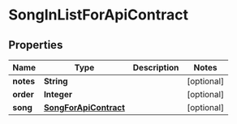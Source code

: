 

# SongInListForApiContract


## Properties

Name | Type | Description | Notes
------------ | ------------- | ------------- | -------------
**notes** | **String** |  |  [optional]
**order** | **Integer** |  |  [optional]
**song** | [**SongForApiContract**](SongForApiContract.md) |  |  [optional]



